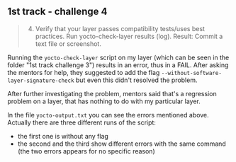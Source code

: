 ## 1st track - challenge 4

> 4. Verify that your layer passes compatibility tests/uses best practices. Run yocto-check-layer results (log).
> Result: Commit a text file or screenshot.

Running the `yocto-check-layer` script on my layer (which can be seen in the folder "1st track challenge 3") results in an error, thus in a FAIL. After asking the mentors for help, they suggested to add the flag `--without-software-layer-signature-check` but even this didn't resolved the problem.

After further investigating the problem, mentors said that's a regression problem on a layer, that has nothing to do with my particular layer.

In the file `yocto-output.txt` you can see the errors mentioned above. Actually there are three different runs of the script:
- the first one is without any flag
- the second and the third show different errors with the same command (the two errors appears for no specific reason)
